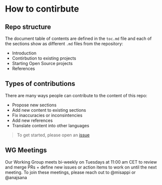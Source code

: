# How to contirbute

## Repo structure

The document table of contents are defined in the `toc.md` file and each of the sections show as different `.md` files from the repository:

* Introduction
* Contirbution to existing projects
* Starting Open Source projects
* References

## Types of contributions

There are many ways people can contribute to the content of this repo:

* Propose new sections
* Add new content to existing sections
* Fix inaccuracies or inconsintencies
* Add new references
* Translate content into other languages

> To get started, please open an [issue](https://github.com/todogroup/outbound-oss/issues)

## WG Meetings

Our Working Group meets bi-weekly on Tuesdays at 11:00 am CET to review and merge PRs + define new issues or action items to work on until the next meeting. 
To join these meetings, please reach out to @misappi or @anajsana


